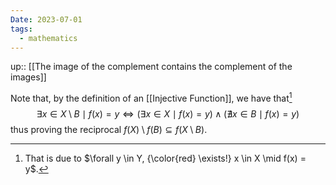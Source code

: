 ```yaml
---
Date: 2023-07-01
tags:
  - mathematics
---
```

up:: [[The image of the complement contains the complement of the images]] 

Note that, by the definition of an [[Injective Function]], we have that[^1]
$$
\exists x \in X \setminus B \mid f(x) = y \iff (\exists x \in X \mid f(x) = y) \land (\nexists x \in B \mid f(x) = y)
$$
thus proving the reciprocal $f(X) \setminus f(B) \subseteq f(X \setminus B)$.

[^1]: That is due to $\forall y \in Y, {\color{red} \exists!} x \in X \mid f(x) = y$.